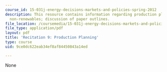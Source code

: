 ```yaml
---
course_id: 15-031j-energy-decisions-markets-and-policies-spring-2012
description: This resource contains information regarding production planning for
  non-renewables; discussion of paper outlines.
file_location: /coursemedia/15-031j-energy-decisions-markets-and-policies-spring-2012/9ce0dc622eab34ef8af84450843a14ed_MIT15_031JS12_rec9.pdf
file_type: application/pdf
layout: pdf
title: 'Recitation 9: Production Planning'
type: course
uid: 9ce0dc622eab34ef8af84450843a14ed

---
```

None